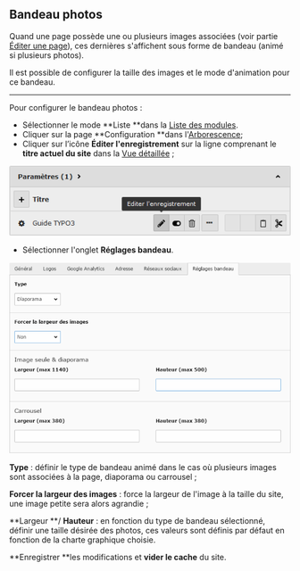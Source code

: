 ## Bandeau photos

Quand une page possède une ou plusieurs images associées \(voir partie [Éditer une page](/gestion-des-pages/editer-un-page.md)\), ces dernières s'affichent sous forme de bandeau \(animé si plusieurs photos\).

Il est possible de configurer la taille des images et le mode d'animation pour ce bandeau.

---

Pour configurer le bandeau photos :

* Sélectionner le mode **Liste **dans la [Liste des modules](/présentation-de-typo3/se-reperer-dans-le-backend.md).
* Cliquer sur la page **Configuration **dans l'[Arborescence](/présentation-de-typo3/se-reperer-dans-le-backend.md);
* Cliquer sur l’icône **Éditer l'enregistrement** sur la ligne comprenant le **titre actuel du site** dans la [Vue détaillée](/présentation-de-typo3/se-reperer-dans-le-backend.md) ;

![](/assets/config_edit.png)

* Sélectionner l'onglet **Réglages bandeau**.

![](/assets/edit_bandeau_photos.png)

**Type** : définir le type de bandeau animé dans le cas où plusieurs images sont associées à la page, diaporama ou carrousel ;

**Forcer la largeur des images** : force la largeur de l'image à la taille du site, une image petite sera alors agrandie ;

**Largeur **/ **Hauteur** : en fonction du type de bandeau sélectionné, définir une taille désirée des photos, ces valeurs sont définis par défaut en fonction de la charte graphique choisie.



**Enregistrer **les modifications et **vider le cache** du site.

